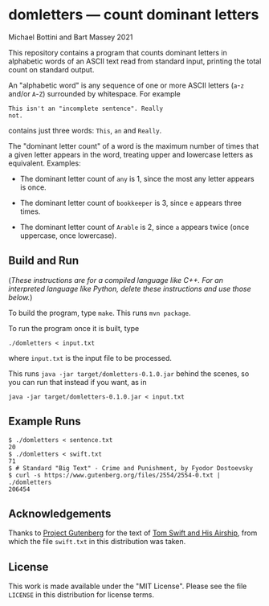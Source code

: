 # domletters — count dominant letters
Michael Bottini and Bart Massey 2021

This repository contains a program that counts dominant
letters in alphabetic words of an ASCII text read from
standard input, printing the total count on standard output.

An "alphabetic word" is any sequence of one or more
ASCII letters (`a`-`z` and/or `A`-`Z`) surrounded by
whitespace. For example

    This isn't an "incomplete sentence". Really
    not.

contains just three words: `This`, `an` and `Really`.

The "dominant letter count" of a word is the maximum number of
times that a given letter appears in the word, treating
upper and lowercase letters as equivalent. Examples:

* The dominant letter count of `any` is 1, since the most any
  letter appears is once.

* The dominant letter count of `bookkeeper` is 3, since `e`
  appears three times.

* The dominant letter count of `Arable` is 2, since `a`
  appears twice (once uppercase, once lowercase).

## Build and Run

(*These instructions are for a compiled language like
C++. For an interpreted language like Python, delete these
instructions and use those below.*)

To build the program, type `make`. This runs `mvn package`.

To run the program once it is built, type

    ./domletters < input.txt

where `input.txt` is the input file to be processed.

This runs `java -jar target/domletters-0.1.0.jar` behind the scenes,
so you can run that instead if you want, as in

    java -jar target/domletters-0.1.0.jar < input.txt

## Example Runs

    $ ./domletters < sentence.txt
    20
    $ ./domletters < swift.txt
    71
    $ # Standard "Big Text" - Crime and Punishment, by Fyodor Dostoevsky
    $ curl -s https://www.gutenberg.org/files/2554/2554-0.txt | ./domletters
    206454

## Acknowledgements

Thanks to [Project Gutenberg](http://gutenberg.org) for the
text of
[Tom Swift and His Airship](https://www.gutenberg.org/cache/epub/3005/pg3005.txt),
from which the file `swift.txt` in this distribution was
taken.

## License

This work is made available under the "MIT License". Please
see the file `LICENSE` in this distribution for license
terms.
